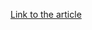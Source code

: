 [Link to the article](https://researchcenter.paloaltonetworks.com/2017/04/unit42-cardinal-rat-active-two-years/)
